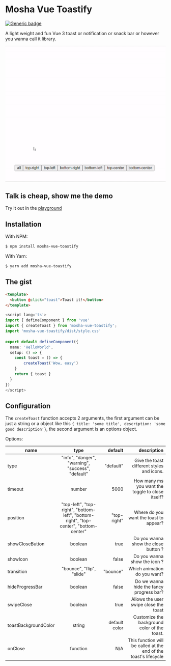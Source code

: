 # Mosha Vue Toastify

[![Generic badge](https://img.shields.io/badge/version-1.0.0-<COLOR>.svg)](https://shields.io/)

A light weight and fun Vue 3 toast or notification or snack bar or however you wanna call it library.

![alt text](./gif/demo.gif "Logo Title Text 1")

## Talk is cheap, show me the demo
Try it out in the [playground](https://szboynono.github.io/mosha-vue-toastify/)

## Installation

With NPM:

```bash
$ npm install mosha-vue-toastify
```

With Yarn:

```bash
$ yarn add mosha-vue-toastify
```

## The gist
```html
<template>
  <button @click="toast">Toast it!</button>
</template>
```
```ts
<script lang='ts'>
import { defineComponent } from 'vue'
import { createToast } from 'mosha-vue-toastify';
import 'mosha-vue-toastify/dist/style.css'

export default defineComponent({
  name: 'HelloWorld',
  setup: () => {
    const toast = () => {
        createToast('Wow, easy')
    }
    return { toast }
  }
})
</script>
```

## Configuration

The `createToast` function accepts 2 arguments, the first argument can be just a string or a object like this `{ title: 'some title', description: 'some good description'}`, the second argument is an options object.


Options:

| name        | type           | default  | description |
| ------------- |:-------------:| -----:| -----:|
| type      | "info", "danger", "warning", "success", "default" | "default" | Give the toast different styles and icons. |
| timeout      | number      |   5000 | How many ms you want the toggle to close itself?
| position      | "top-left", "top-right", "bottom-left", "bottom-right", "top-center", "bottom-center" |   "top-right" | Where do you want the toast to appear? |
| showCloseButton | boolean      |    true | Do you wanna show the close button ? |
| showIcon | boolean      |    false | Do you wanna show the icon ? |
| transition | "bounce", "flip", "slide" | "bounce" | Which animation do you want? |
| hideProgressBar | boolean      |    false | Do we wanna hide the fancy progress bar? |
| swipeClose | boolean      |    true | Allows the user swipe close the toast |
| toastBackgroundColor | string      | default color | Customize the background color of the toast. |
| onClose | function      | N/A | This function will be called at the end of the toast's lifecycle|